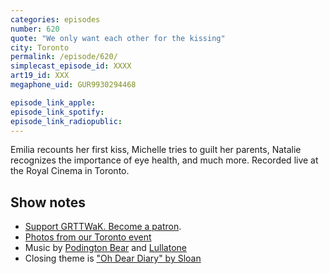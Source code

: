 ```yaml
---
categories: episodes
number: 620
quote: "We only want each other for the kissing"
city: Toronto
permalink: /episode/620/
simplecast_episode_id: XXXX
art19_id: XXX
megaphone_uid: GUR9930294468

episode_link_apple: 
episode_link_spotify: 
episode_link_radiopublic: 
---
```


Emilia recounts her first kiss, Michelle tries to guilt her parents, Natalie recognizes the importance of eye health, and much more. Recorded live at the Royal Cinema in Toronto.

## Show notes
* [Support GRTTWaK. Become a patron](https://grownupsreadthingstheywroteaskids.com/support/?utm_source=podcast&utm_medium=referral&utm_campaign=620).
* [Photos from our Toronto event](https://www.facebook.com/pg/grownupsreadthingstheywroteaskids/photos/?tab=album&album_id=10156731840318600)
* Music by [Podington Bear](https://geo.itunes.apple.com/us/artist/podington-bear/id250459572?at=10lR7u&mt=1&app=music) and [Lullatone](https://geo.itunes.apple.com/us/artist/lullatone/id34467705?at=10lR7u&mt=1&app=music)
* Closing theme is ["Oh Dear Diary" by Sloan](http://sloan.spinshop.com/details/9850)